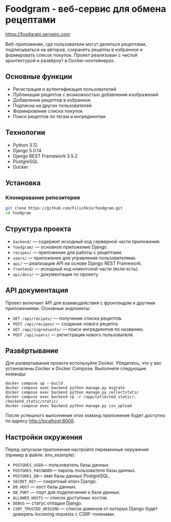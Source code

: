 # Foodgram - веб-сервис для обмена рецептами

<https://foodgram.serveirc.com>

Веб-приложение, где пользователи могут делиться рецептами, подписываться на авторов, сохранять рецепты в избранное и формировать список покупок. Проект реализован с чистой архитектурой и развёрнут в Docker-контейнерах.

## Основные функции

- Регистрация и аутентификация пользователей
- Публикация рецептов с возможностью добавления изображений
- Добавление рецептов в избранное
- Подписка на других пользователей
- Формирование списка покупок
- Поиск рецептов по тегам и ингредиентам

## Технологии

- Python 3.12
- Django 5.0.14
- Django REST Framework 3.5.2
- PostgreSQL
- Docker

## Установка

### Клонирование репозитория

```bash
git clone https://github.com/Filichkin/foodgram.git
cd foodgram
```

## Структура проекта

- `backend/` — содержит исходный код серверной части приложения.
- `foodgram/` — основное приложение Django.
- `recipes/` — приложение для работы с рецептами.
- `users/` — приложение для управления пользователями.
- `api/` — реализация API на основе Django REST Framework.
- `frontend/` — исходный код клиентской части (если есть).
- `api/docs/` — документация по проекту.

## API документация

Проект включает API для взаимодействия с фронтендом и другими приложениями. Основные эндпоинты:

- `GET /api/recipes/` — получение списка рецептов.
- `POST /api/recipes/` — создание нового рецепта.
- `GET /api/ingredients/` — поиск ингредиентов по названию.
- `POST /api/users/` — регистрация нового пользователя.

## Развёртывание

Для развертывания проекта используйте Docker. Убедитесь, что у вас установлены Docker и Docker Compose. Выполните следующие команды:
```
docker compose up --build
docker compose exec backend python manage.py migrate
docker compose exec backend python manage.py collectstatic
docker compose exec backend cp -r /app/collected_static/. /backend_static/static/
docker compose exec backend python manage.py csv_upload
```
После успешного выполнения этих команд приложение будет доступно по адресу <http://localhost:8000>.

## Настройки окружения

Перед запуском приложения настройте переменные окружения (пример в файле .env_example):

- `POSTGRES_USER`— пользователь базы данных.
- `POSTGRES_PASSWORD`— пароль пользователя базы данных.
- `POSTGRES_DB`— имя базы данных PostgreSQL.
- `SECRET_KEY` — секретный ключ Django.
- `DB_HOST` — хост базы данных.
- `DB_PORT` — порт для подключения к базе данных.
- `ALLOWED_HOSTS` — список доступных хостов.
- `DEBUG` — статус отладки Django.
- `CSRF_TRUSTED_ORIGINS` — список доменов от которых Django будет доверять incoming requests с CSRF-токенами.


